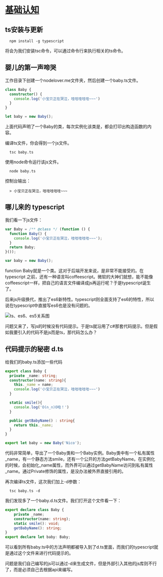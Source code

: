# [基础认知](https://nodelover.gitbook.io/typescript/ji-chu-ren-zhi)

## ts安装与更新

  ```shell
    npm install -g typescript
  ```

将会为我们安装tsc命令，可以通过命令行来执行相关的ts命令。

## 婴儿的第一声啼哭

工作目录下创建一个nodelover.me文件夹，然后创建一个baby.ts文件。

```ts
class Baby {
  constructor() {
    console.log('小宝贝正在哭泣，哇哇哇哇哇~~~')
  }
}

let baby = new Baby();
```

上面代码声明了一个Baby的类，每次实例化该类是，都会打印出构造函数的内容。

编译ts文件，你会得到一个js文件。

  ```shell
    tsc baby.ts
  ```

使用node命令运行该js文件。

  ```shell
    node baby.ts
  ```

控制台输出：

  ```console
    > 小宝贝正在哭泣，哇哇哇哇哇~~~
  ```

## 哪儿来的 typescript

我们看一下js文件：

```js
var Baby = /** @class */ (function () {
  function Baby() {
    console.log('小宝贝正在哭泣，哇哇哇哇哇~~~');
  }
  return Baby;
}());

var baby = new Baby();
```

function Baby就是一个类。这对于后端开发来说，是非常不能接受的。在 typescript 之前，还有一种语言叫coffeescript。微软的大神们就想，能不能像coffeescript一样，把自己的语言文件编译成js再运行呢？于是typescript诞生了。

后来js升级换代，推出了es6新特性。typescript则全面支持了es6的特性，所以说在typescript中直接写es6也是没有问题的。

![ts、es6、es5关系图](https://gblobscdn.gitbook.com/assets%2F-LB9A-80Y5T5TNOn9pu6%2F-LB9A7K8A4I143vZm3fD%2F-LB9ALX53arUEcTA1Jfb%2FJvncSnlrsNkev5sayQiBeFWl57IkOD2mxbAxUFul.png?alt=media)

问题又来了，写js的时候没有代码提示。于是ts就沿用了c#那套代码提示。但是假如我要引入的代码不是js而是ts，那代码怎么办？

## 代码提示的秘密 d.ts

给我们的baby.ts添加一些代码

```ts
export class Baby {
  private _name: string;
  constructor(name: string){
    this._name = name;
    console.log('小宝贝正在哭泣，哇哇哇哇哇~~~')
  }

  static smile(){
    console.log('O(∩_∩)O哈！')
  }

  public getBabyName() : string{
    return this._name;
  }
}

export let baby = new Baby('Nico');
```

代码非常简单，导出了一个Baby类和一个Baby实例。Baby类中有一个私有属性_name，有一个静态方法smile，还有一个公开的方法getBabyName。在实例化的时候，会初始化_name属性，而外界可以通过getBabyName访问到私有属性_name。通过Private修饰的属性，是没办法被外界直接引用的。

再次编译ts文件，这次我们加上-d参数：

  ```shell
    tsc baby.ts -d
  ```

我们发现多了一个baby.d.ts文件。我们打开这个文件看一下：

```ts
export declare class Baby {
    private _name;
    constructor(name: string);
    static smile(): void;
    getBabyName(): string;
}
export declare let baby: Baby;
```

可以看到所有baby.ts中的方法声明都被导入到了d.ts里面，而我们的typescript就是通过这个文件来进行代码提示的。

问题是我们自己编写的js可以通过-d来生成文件，但是外部引入其他的js库则不行了，而是必须自己去根据api来编写。
